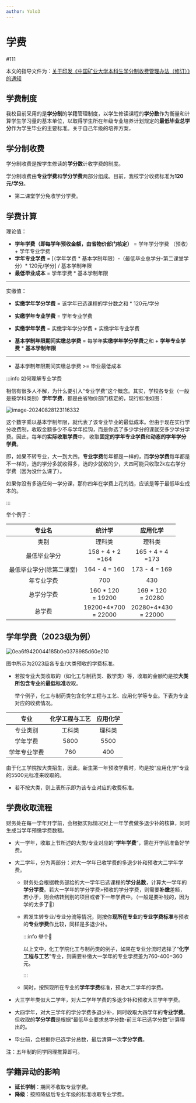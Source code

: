 ```yaml
---
author: Yolo3
---
```


# 学费

#111

本文的指导文件为：[关于印发《中国矿业大学本科生学分制收费管理办法（修订）》的通知](https://cwb.cumt.edu.cn/75/81/c18810a619905/page.htm)

## 学费制度

我校目前采用的是**学分制**的学籍管理制度，以学生修读课程的**学分数**作为衡量和计算学生学习量的基本单位，以取得学生所在年级专业培养计划规定的**最低毕业总学分**作为学生毕业的主要标准。关于自己年级的培养方案，

## 学分制收费

学分制收费是按学生修读的**学分数**计收学费的制度。

学分制收费由**专业学费**和**学分学费**两部分组成。目前，我校学分收费标准为**120元/学分**。

- 第二课堂学分免收学分学费。

## 学费计算

理论值：

- **学年学费（即每学年预收金额，由省物价部门核定）** =  学年学分学费 （预收）+ 学年专业学费
- **学年专业学费** =  [（学年学费 * 基本学制年限）-（最低毕业总学分-第二课堂学分）* 120元/学分] / 基本学制年限
- **最低毕业成本** = 学年学费 * 基本学制年限

------

实缴值：

- **实缴学年学分学费** =  该学年已选课程的学分数之和 * 120元/学分
- **实缴学年专业学费** =  学年专业学费
- **实缴学年学费** = 实缴学年学分学费  + 实缴学年专业学费

- **基本学制年限期间实缴总学费** = 每学年**实缴学年学分学费**之和 + **学年专业学费** * **基本学制年限**

------

- 基本学制年限期间实缴总学费 >= 毕业最低成本

:::info 如何理解专业学费

相信有很多人不解，为什么要引入“专业学费”这个概念。其实，学校各专业（一般是按学科类别）**学年学费**，都是由省物价部门核定的，现行标准如图：

![image-20240828123116332](https://s2.loli.net/2024/08/28/rJqiIOxkdtBcDSK.png)

这个数字乘以基本学制年限，就代表了该专业毕业的最低成本。但由于现在实行学分收费制，收取金额多少不与学年挂钩，而是你选了多少学分的课就交多少学分学费。因此，每年的**实际收取学费**中， 收取**固定的学年专业学费**和**动态的学年学分学费**。

即，如果不转专业，大一到大四，**专业学费**每年都是一样的，而**学分学费**每年都是不一样的，选的学分多就收得多，选的少就收的少，大四可能只收取2k左右学分学费（因为没什么课了）。

如果你没有多选任何一学分课，那你四年在学费上花的钱，应该是等于最低毕业成本的。

:::

举个例子：

|          专业名          |          统计学          |         应用化学         |
| :----------------------: | :----------------------: | :----------------------: |
|           类别           |          理科类          |          理科类          |
|       最低毕业学分       |  158 + 4 + 2<br />=164   |  165 + 4 + 4<br />=173   |
| 最低毕业学分(除第二课堂) |      164 - 4 = 160       |      173 - 4 = 169       |
|        年专业学费        |           700            |           430            |
|        总学分学费        |  160 * 120<br />= 19200  |  169 * 120<br />= 20280  |
|          总学费          | 19200+4*700<br />= 22000 | 20280+4*430<br />= 22000 |

## 学年学费（2023级为例）

![0ea6f9420044185b0e0378985d60e210](https://s2.loli.net/2024/08/25/CRUcjGA4pHuv87w.jpg)

图中所示为2023级各专业/大类预收的学费标准。

- 若按专业大类收取的（如化工与制药类、数学类）等，收取的金额均是按**大类所包含专业**的**最低标准**收取。

  举个例子，化工与制药类包含化学工程与工艺、应用化学等专业。下表为专业对应的收费情况。

|     专业     | 化学工程与工艺 | 应用化学 |
| :----------: | :------------: | :------: |
|   专业类别   |     工科类     |  理科类  |
|   学年学费   |      5800      |   5500   |
| 学年专业学费 |      760       |   400    |

​    由于化工学院按大类招生，因此，新生第一年预收学费时，均是按“应用化学”专业的5500元标准来收取的。

- 若不按大类，则上表所示即为该专业对应的收费标准。

## 学费收取流程

财务处在每一学年开学前，会根据实际情况对上一年学费做多退少补的核算，同时生成当学年预缴学费数额。

- 大一学年，收取上节所述的大类/专业对应的“**学年学费**”，需在开学前准备好学费。

- 大二学年，分为两部分：对大一学年已收学费的多退少补和预收大二学年学费。
  - 财务处会根据教务部给的大一学年已选课程的**学分总数**，计算大一学年的**学分学费**。若大一学年的学分学费>预收的学分学费，则需要**补缴**差额，若小于，则会结转到别的项目或者下一年学费中。（一般是要补钱的，因为学的太多了🤩）
  
  - 若发生转专业/专业分流等情况，则按你**现所在专业**的**专业学费标准**与预收的**专业学费**作比较，同样是多退少补。
  
    :::info 举个🌰
  
    以上文中，化工学院化工与制药类的例子，如果在专业分流时选择了“**化学工程与工艺**”专业，则需要补缴大一学年的专业学费差为760-400=360元。
  
    :::
  
  - 同时，按照现所在专业的**学年学费**标准，预收大二学年的学费。
  
- 大三学年类似大二学年，对大二学年学费的多退少补和预收大三学年学费。

- 大四学年，对大三学年的学分学费多退少补，同时收取大四学年的**专业学费**。但收取的**学分学费**是根据“最低毕业要求总学分数-前三年已选学分数”计算得出的。

- 毕业前，会根据你已选学分总数，最后清算一次**学分学费**。

注：五年制的同学同理推算即可。

## 学籍异动的影响

- **延长学制**：期间不收取专业学费。
- **降级**：按照降级后专业年级的标准收取专业学费。
